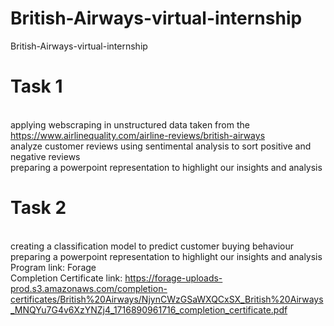 # British-Airways-virtual-internship
British-Airways-virtual-internship
# Task 1
 <br />applying webscraping in unstructured data taken from the https://www.airlinequality.com/airline-reviews/british-airways
 <br />analyze customer reviews using sentimental analysis to sort positive and negative reviews
 <br />preparing a powerpoint representation to highlight our insights and analysis
# Task 2
 <br />creating a classification model to predict customer buying behaviour
 <br />preparing a powerpoint representation to highlight our insights and analysis
 <br />Program link: Forage
 <br />Completion Certificate link: https://forage-uploads-prod.s3.amazonaws.com/completion-certificates/British%20Airways/NjynCWzGSaWXQCxSX_British%20Airways_MNQYu7G4v6XzYNZj4_1716890961716_completion_certificate.pdf
